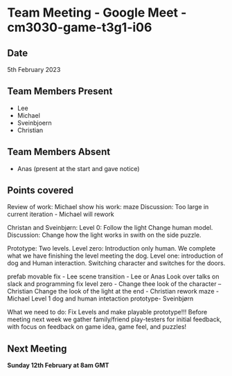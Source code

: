 # Team Meeting - Google Meet - cm3030-game-t3g1-i06

## Date
5th February 2023

## Team Members Present
- Lee
- Michael
- Sveinbjoern
- Christian

## Team Members Absent
- Anas (present at the start and gave notice)

## Points covered
Review of work:
Michael show his work: maze
Discussion: Too large in current iteration - Michael will rework

Christan and Sveinbjørn: Level 0: Follow the light
Change human model.
Discussion: Change how the light works in swith on the side puzzle.

Prototype: Two levels. 
Level zero: Introduction only human. We complete what we have finishing the level meeting the dog.
Level one: introduction of dog and Human interaction. Switching character and switches for the doors.


prefab movable fix - Lee
scene transition - Lee or Anas
Look over talks on slack and programming fix level zero - 
Change thee look of the character – Christian
Change the look of the light at the end - Christian 
rework maze -  Michael
Level 1 dog and human intetaction prototype- Sveinbjørn 


What we need to do:
Fix Levels and make playable prototype!!!
Before meeting next week we gather family/friend play-testers for initial feedback, with focus on  feedback on game idea, game feel, and puzzles! 

## Next Meeting
**Sunday 12th February at 8am GMT**


